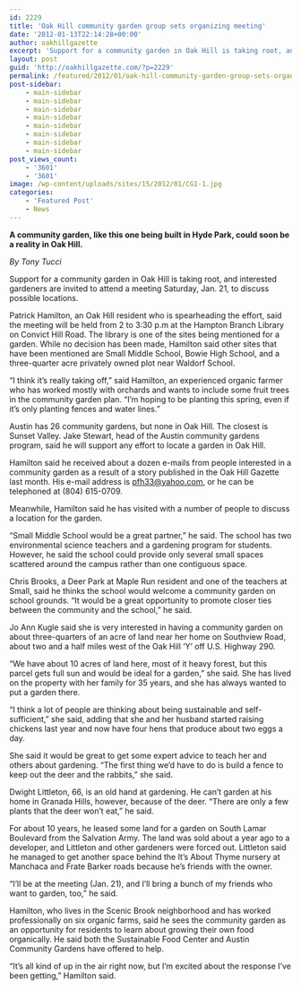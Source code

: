 ```yaml
---
id: 2229
title: 'Oak Hill community garden group sets organizing meeting'
date: '2012-01-13T22:14:28+00:00'
author: oakhillgazette
excerpt: 'Support for a community garden in Oak Hill is taking root, and interested gardeners are invited to attend a meeting Saturday, Jan. 21, to discuss possible locations. Patrick Hamilton, an Oak Hill resident who is spearheading the effort, said the meeting will be held from 2 to 3:30 p.m at the Hampton Branch Library on Convict Hill Road. The library is one of the sites being mentioned for a garden.'
layout: post
guid: 'http://oakhillgazette.com/?p=2229'
permalink: /featured/2012/01/oak-hill-community-garden-group-sets-organizing-meeting/
post-sidebar:
    - main-sidebar
    - main-sidebar
    - main-sidebar
    - main-sidebar
    - main-sidebar
    - main-sidebar
    - main-sidebar
    - main-sidebar
post_views_count:
    - '3601'
    - '3601'
image: /wp-content/uploads/sites/15/2012/01/CG1-1.jpg
categories:
    - 'Featured Post'
    - News
---
```


**A community garden, like this one being built in Hyde Park, could soon be a reality in Oak Hill.**

*By Tony Tucci*

Support for a community garden in Oak Hill is taking root, and interested gardeners are invited to attend a meeting Saturday, Jan. 21, to discuss possible locations.

Patrick Hamilton, an Oak Hill resident who is spearheading the effort, said the meeting will be held from 2 to 3:30 p.m at the Hampton Branch Library on Convict Hill Road. The library is one of the sites being mentioned for a garden. While no decision has been made, Hamilton said other sites that have been mentioned are Small Middle School, Bowie High School, and a three-quarter acre privately owned plot near Waldorf School.

“I think it’s really taking off,” said Hamilton, an experienced organic farmer who has worked mostly with orchards and wants to include some fruit trees in the community garden plan. “I’m hoping to be planting this spring, even if it’s only planting fences and water lines.”

Austin has 26 community gardens, but none in Oak Hill. The closest is Sunset Valley. Jake Stewart, head of the Austin community gardens program, said he will support any effort to locate a garden in Oak Hill.

Hamilton said he received about a dozen e-mails from people interested in a community garden as a result of a story published in the Oak Hill Gazette last month. His e-mail address is pfh33@yahoo.com, or he can be telephoned at (804) 615-0709.

Meanwhile, Hamilton said he has visited with a number of people to discuss a location for the garden.

“Small Middle School would be a great partner,” he said. The school has two environmental science teachers and a gardening program for students. However, he said the school could provide only several small spaces scattered around the campus rather than one contiguous space.

Chris Brooks, a Deer Park at Maple Run resident and one of the teachers at Small, said he thinks the school would welcome a community garden on school grounds. “It would be a great opportunity to promote closer ties between the community and the school,” he said.

Jo Ann Kugle said she is very interested in having a community garden on about three-quarters of an acre of land near her home on Southview Road, about two and a half miles west of the Oak Hill ‘Y’ off U.S. Highway 290.

“We have about 10 acres of land here, most of it heavy forest, but this parcel gets full sun and would be ideal for a garden,” she said. She has lived on the property with her family for 35 years, and she has always wanted to put a garden there.

“I think a lot of people are thinking about being sustainable and self-sufficient,” she said, adding that she and her husband started raising chickens last year and now have four hens that produce about two eggs a day.

She said it would be great to get some expert advice to teach her and others about gardening. “The first thing we’d have to do is build a fence to keep out the deer and the rabbits,” she said.

Dwight Littleton, 66, is an old hand at gardening. He can’t garden at his home in Granada Hills, however, because of the deer. “There are only a few plants that the deer won’t eat,” he said.

For about 10 years, he leased some land for a garden on South Lamar Boulevard from the Salvation Army. The land was sold about a year ago to a developer, and Littleton and other gardeners were forced out. Littleton said he managed to get another space behind the It’s About Thyme nursery at Manchaca and Frate Barker roads because he’s friends with the owner.

“I’ll be at the meeting (Jan. 21), and I’ll bring a bunch of my friends who want to garden, too,” he said.

Hamilton, who lives in the Scenic Brook neighborhood and has worked professionally on six organic farms, said he sees the community garden as an opportunity for residents to learn about growing their own food organically. He said both the Sustainable Food Center and Austin Community Gardens have offered to help.

“It’s all kind of up in the air right now, but I’m excited about the response I’ve been getting,” Hamilton said.
